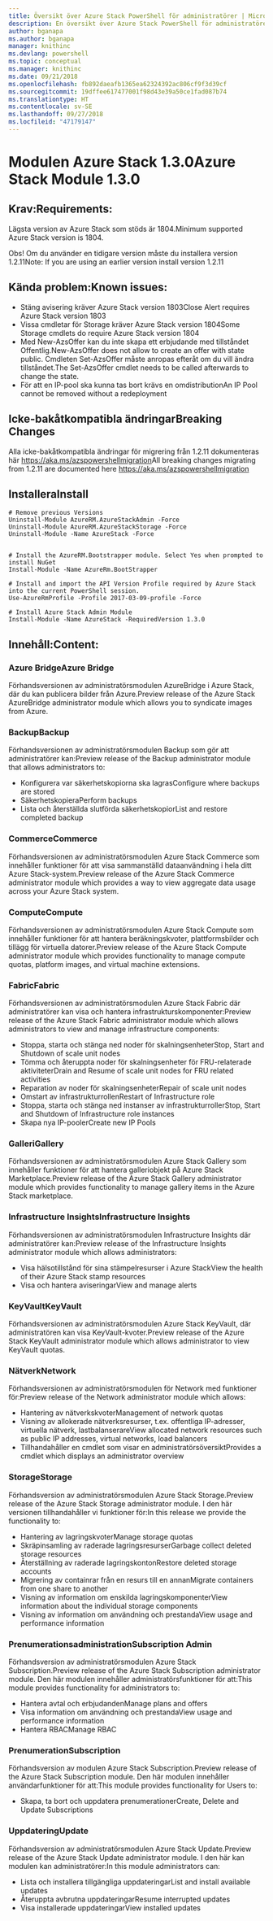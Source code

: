 ```yaml
---
title: Översikt över Azure Stack PowerShell för administratörer | Microsoft Docs
description: En översikt över Azure Stack PowerShell för administratörer med anvisningar för installation och konfiguration.
author: bganapa
ms.author: bganapa
manager: knithinc
ms.devlang: powershell
ms.topic: conceptual
ms.manager: knithinc
ms.date: 09/21/2018
ms.openlocfilehash: fb892daeafb1365ea62324392ac806cf9f3d39cf
ms.sourcegitcommit: 19dffee617477001f98d43e39a50ce1fad087b74
ms.translationtype: HT
ms.contentlocale: sv-SE
ms.lasthandoff: 09/27/2018
ms.locfileid: "47179147"
---
```

# <a name="azure-stack-module-130"></a><span data-ttu-id="02ae7-103">Modulen Azure Stack 1.3.0</span><span class="sxs-lookup"><span data-stu-id="02ae7-103">Azure Stack Module 1.3.0</span></span>

## <a name="requirements"></a><span data-ttu-id="02ae7-104">Krav:</span><span class="sxs-lookup"><span data-stu-id="02ae7-104">Requirements:</span></span>
<span data-ttu-id="02ae7-105">Lägsta version av Azure Stack som stöds är 1804.</span><span class="sxs-lookup"><span data-stu-id="02ae7-105">Minimum supported Azure Stack version is 1804.</span></span>

<span data-ttu-id="02ae7-106">Obs! Om du använder en tidigare version måste du installera version 1.2.11</span><span class="sxs-lookup"><span data-stu-id="02ae7-106">Note: If you are using an earlier version install version 1.2.11</span></span>

## <a name="known-issues"></a><span data-ttu-id="02ae7-107">Kända problem:</span><span class="sxs-lookup"><span data-stu-id="02ae7-107">Known issues:</span></span>

- <span data-ttu-id="02ae7-108">Stäng avisering kräver Azure Stack version 1803</span><span class="sxs-lookup"><span data-stu-id="02ae7-108">Close Alert requires Azure Stack version 1803</span></span>
- <span data-ttu-id="02ae7-109">Vissa cmdletar för Storage kräver Azure Stack version 1804</span><span class="sxs-lookup"><span data-stu-id="02ae7-109">Some Storage cmdlets do require Azure Stack version 1804</span></span>
- <span data-ttu-id="02ae7-110">Med New-AzsOffer kan du inte skapa ett erbjudande med tillståndet Offentlig.</span><span class="sxs-lookup"><span data-stu-id="02ae7-110">New-AzsOffer does not allow to create an offer with state public.</span></span> <span data-ttu-id="02ae7-111">Cmdleten Set-AzsOffer måste anropas efteråt om du vill ändra tillståndet.</span><span class="sxs-lookup"><span data-stu-id="02ae7-111">The Set-AzsOffer cmdlet needs to be called afterwards to change the state.</span></span>
- <span data-ttu-id="02ae7-112">För att en IP-pool ska kunna tas bort krävs en omdistribution</span><span class="sxs-lookup"><span data-stu-id="02ae7-112">An IP Pool cannot be removed without a redeployment</span></span>

## <a name="breaking-changes"></a><span data-ttu-id="02ae7-113">Icke-bakåtkompatibla ändringar</span><span class="sxs-lookup"><span data-stu-id="02ae7-113">Breaking Changes</span></span>
<span data-ttu-id="02ae7-114">Alla icke-bakåtkompatibla ändringar för migrering från 1.2.11 dokumenteras här https://aka.ms/azspowershellmigration</span><span class="sxs-lookup"><span data-stu-id="02ae7-114">All breaking changes migrating from 1.2.11 are documented here https://aka.ms/azspowershellmigration</span></span>

## <a name="install"></a><span data-ttu-id="02ae7-115">Installera</span><span class="sxs-lookup"><span data-stu-id="02ae7-115">Install</span></span>
```
# Remove previous Versions
Uninstall-Module AzureRM.AzureStackAdmin -Force
Uninstall-Module AzureRM.AzureStackStorage -Force
Uninstall-Module -Name AzureStack -Force 


# Install the AzureRM.Bootstrapper module. Select Yes when prompted to install NuGet
Install-Module -Name AzureRm.BootStrapper

# Install and import the API Version Profile required by Azure Stack into the current PowerShell session.
Use-AzureRmProfile -Profile 2017-03-09-profile -Force

# Install Azure Stack Admin Module
Install-Module -Name AzureStack -RequiredVersion 1.3.0
```
## <a name="content"></a><span data-ttu-id="02ae7-116">Innehåll:</span><span class="sxs-lookup"><span data-stu-id="02ae7-116">Content:</span></span>
### <a name="azure-bridge"></a><span data-ttu-id="02ae7-117">Azure Bridge</span><span class="sxs-lookup"><span data-stu-id="02ae7-117">Azure Bridge</span></span>
<span data-ttu-id="02ae7-118">Förhandsversionen av administratörsmodulen AzureBridge i Azure Stack, där du kan publicera bilder från Azure.</span><span class="sxs-lookup"><span data-stu-id="02ae7-118">Preview release of the Azure Stack AzureBridge administrator module which allows you to syndicate images from Azure.</span></span>

### <a name="backup"></a><span data-ttu-id="02ae7-119">Backup</span><span class="sxs-lookup"><span data-stu-id="02ae7-119">Backup</span></span>
<span data-ttu-id="02ae7-120">Förhandsversionen av administratörsmodulen Backup som gör att administratörer kan:</span><span class="sxs-lookup"><span data-stu-id="02ae7-120">Preview release of the Backup administrator module that allows administrators to:</span></span>
- <span data-ttu-id="02ae7-121">Konfigurera var säkerhetskopiorna ska lagras</span><span class="sxs-lookup"><span data-stu-id="02ae7-121">Configure where backups are stored</span></span>
- <span data-ttu-id="02ae7-122">Säkerhetskopiera</span><span class="sxs-lookup"><span data-stu-id="02ae7-122">Perform backups</span></span>
- <span data-ttu-id="02ae7-123">Lista och återställda slutförda säkerhetskopior</span><span class="sxs-lookup"><span data-stu-id="02ae7-123">List and restore completed backup</span></span>

### <a name="commerce"></a><span data-ttu-id="02ae7-124">Commerce</span><span class="sxs-lookup"><span data-stu-id="02ae7-124">Commerce</span></span>
<span data-ttu-id="02ae7-125">Förhandsversionen av administratörsmodulen Azure Stack Commerce som innehåller funktioner för att visa sammanställd dataanvändning i hela ditt Azure Stack-system.</span><span class="sxs-lookup"><span data-stu-id="02ae7-125">Preview release of the Azure Stack Commerce administrator module which provides a way to view aggregate data usage across your Azure Stack system.</span></span>

### <a name="compute"></a><span data-ttu-id="02ae7-126">Compute</span><span class="sxs-lookup"><span data-stu-id="02ae7-126">Compute</span></span>
<span data-ttu-id="02ae7-127">Förhandsversionen av administratörsmodulen Azure Stack Compute som innehåller funktioner för att hantera beräkningskvoter, plattformsbilder och tillägg för virtuella datorer.</span><span class="sxs-lookup"><span data-stu-id="02ae7-127">Preview release of the Azure Stack Compute administrator module which provides functionality to manage compute quotas, platform images, and virtual machine extensions.</span></span>

### <a name="fabric"></a><span data-ttu-id="02ae7-128">Fabric</span><span class="sxs-lookup"><span data-stu-id="02ae7-128">Fabric</span></span>
<span data-ttu-id="02ae7-129">Förhandsversionen av administratörsmodulen Azure Stack Fabric där administratörer kan visa och hantera infrastrukturskomponenter:</span><span class="sxs-lookup"><span data-stu-id="02ae7-129">Preview release of the Azure Stack Fabric administrator module which allows administrators to view and manage infrastructure components:</span></span>
- <span data-ttu-id="02ae7-130">Stoppa, starta och stänga ned noder för skalningsenheter</span><span class="sxs-lookup"><span data-stu-id="02ae7-130">Stop, Start and Shutdown of scale unit nodes</span></span>
- <span data-ttu-id="02ae7-131">Tömma och återuppta noder för skalningsenheter för FRU-relaterade aktiviteter</span><span class="sxs-lookup"><span data-stu-id="02ae7-131">Drain and Resume of scale unit nodes for FRU related activities</span></span>
- <span data-ttu-id="02ae7-132">Reparation av noder för skalningsenheter</span><span class="sxs-lookup"><span data-stu-id="02ae7-132">Repair of scale unit nodes</span></span>
- <span data-ttu-id="02ae7-133">Omstart av infrastrukturrollen</span><span class="sxs-lookup"><span data-stu-id="02ae7-133">Restart of Infrastructure role</span></span>
- <span data-ttu-id="02ae7-134">Stoppa, starta och stänga ned instanser av infrastrukturroller</span><span class="sxs-lookup"><span data-stu-id="02ae7-134">Stop, Start and Shutdown of Infrastructure role instances</span></span>
- <span data-ttu-id="02ae7-135">Skapa nya IP-pooler</span><span class="sxs-lookup"><span data-stu-id="02ae7-135">Create new IP Pools</span></span>


### <a name="gallery"></a><span data-ttu-id="02ae7-136">Galleri</span><span class="sxs-lookup"><span data-stu-id="02ae7-136">Gallery</span></span>
<span data-ttu-id="02ae7-137">Förhandsversionen av administratörsmodulen Azure Stack Gallery som innehåller funktioner för att hantera galleriobjekt på Azure Stack Marketplace.</span><span class="sxs-lookup"><span data-stu-id="02ae7-137">Preview release of the Azure Stack Gallery administrator module which provides functionality to manage gallery items in the Azure Stack marketplace.</span></span>

### <a name="infrastructure-insights"></a><span data-ttu-id="02ae7-138">Infrastructure Insights</span><span class="sxs-lookup"><span data-stu-id="02ae7-138">Infrastructure Insights</span></span>
<span data-ttu-id="02ae7-139">Förhandsversionen av administratörsmodulen Infrastructure Insights där administratörer kan:</span><span class="sxs-lookup"><span data-stu-id="02ae7-139">Preview release of the Infrastructure Insights administrator module which allows administrators:</span></span>
- <span data-ttu-id="02ae7-140">Visa hälsotillstånd för sina stämpelresurser i Azure Stack</span><span class="sxs-lookup"><span data-stu-id="02ae7-140">View the health of their Azure Stack stamp resources</span></span>
- <span data-ttu-id="02ae7-141">Visa och hantera aviseringar</span><span class="sxs-lookup"><span data-stu-id="02ae7-141">View and manage alerts</span></span>

### <a name="keyvault"></a><span data-ttu-id="02ae7-142">KeyVault</span><span class="sxs-lookup"><span data-stu-id="02ae7-142">KeyVault</span></span>
<span data-ttu-id="02ae7-143">Förhandsversionen av administratörsmodulen Azure Stack KeyVault, där administratören kan visa KeyVault-kvoter.</span><span class="sxs-lookup"><span data-stu-id="02ae7-143">Preview release of the Azure Stack KeyVault administrator module which allows administrator to view KeyVault quotas.</span></span>

### <a name="network"></a><span data-ttu-id="02ae7-144">Nätverk</span><span class="sxs-lookup"><span data-stu-id="02ae7-144">Network</span></span>
<span data-ttu-id="02ae7-145">Förhandsversionen av administratörsmodulen för Network med funktioner för:</span><span class="sxs-lookup"><span data-stu-id="02ae7-145">Preview release of the Network administrator module which allows:</span></span>
- <span data-ttu-id="02ae7-146">Hantering av nätverkskvoter</span><span class="sxs-lookup"><span data-stu-id="02ae7-146">Management of network quotas</span></span>
- <span data-ttu-id="02ae7-147">Visning av allokerade nätverksresurser, t.ex. offentliga IP-adresser, virtuella nätverk, lastbalanserare</span><span class="sxs-lookup"><span data-stu-id="02ae7-147">View allocated network resources such as public IP addresses, virtual networks, load balancers</span></span>
- <span data-ttu-id="02ae7-148">Tillhandahåller en cmdlet som visar en administratörsöversikt</span><span class="sxs-lookup"><span data-stu-id="02ae7-148">Provides a cmdlet which displays an administrator overview</span></span>

### <a name="storage"></a><span data-ttu-id="02ae7-149">Storage</span><span class="sxs-lookup"><span data-stu-id="02ae7-149">Storage</span></span>
<span data-ttu-id="02ae7-150">Förhandsversion av administratörsmodulen Azure Stack Storage.</span><span class="sxs-lookup"><span data-stu-id="02ae7-150">Preview release of the Azure Stack Storage administrator module.</span></span>  <span data-ttu-id="02ae7-151">I den här versionen tillhandahåller vi funktioner för:</span><span class="sxs-lookup"><span data-stu-id="02ae7-151">In this release we provide the functionality to:</span></span>
- <span data-ttu-id="02ae7-152">Hantering av lagringskvoter</span><span class="sxs-lookup"><span data-stu-id="02ae7-152">Manage storage quotas</span></span>
- <span data-ttu-id="02ae7-153">Skräpinsamling av raderade lagringsresurser</span><span class="sxs-lookup"><span data-stu-id="02ae7-153">Garbage collect deleted storage resources</span></span>
- <span data-ttu-id="02ae7-154">Återställning av raderade lagringskonton</span><span class="sxs-lookup"><span data-stu-id="02ae7-154">Restore deleted storage accounts</span></span>
- <span data-ttu-id="02ae7-155">Migrering av containrar från en resurs till en annan</span><span class="sxs-lookup"><span data-stu-id="02ae7-155">Migrate containers from one share to another</span></span>
- <span data-ttu-id="02ae7-156">Visning av information om enskilda lagringskomponenter</span><span class="sxs-lookup"><span data-stu-id="02ae7-156">View information about the individual storage components</span></span>
- <span data-ttu-id="02ae7-157">Visning av information om användning och prestanda</span><span class="sxs-lookup"><span data-stu-id="02ae7-157">View usage and performance information</span></span>

### <a name="subscription-admin"></a><span data-ttu-id="02ae7-158">Prenumerationsadministration</span><span class="sxs-lookup"><span data-stu-id="02ae7-158">Subscription Admin</span></span>
<span data-ttu-id="02ae7-159">Förhandsversion av administratörsmodulen Azure Stack Subscription.</span><span class="sxs-lookup"><span data-stu-id="02ae7-159">Preview release of the Azure Stack Subscription administrator module.</span></span>  <span data-ttu-id="02ae7-160">Den här modulen innehåller administratörsfunktioner för att:</span><span class="sxs-lookup"><span data-stu-id="02ae7-160">This module provides functionality for administrators to:</span></span>
- <span data-ttu-id="02ae7-161">Hantera avtal och erbjudanden</span><span class="sxs-lookup"><span data-stu-id="02ae7-161">Manage plans and offers</span></span>
- <span data-ttu-id="02ae7-162">Visa information om användning och prestanda</span><span class="sxs-lookup"><span data-stu-id="02ae7-162">View usage and performance information</span></span>
- <span data-ttu-id="02ae7-163">Hantera RBAC</span><span class="sxs-lookup"><span data-stu-id="02ae7-163">Manage RBAC</span></span>

### <a name="subscription"></a><span data-ttu-id="02ae7-164">Prenumeration</span><span class="sxs-lookup"><span data-stu-id="02ae7-164">Subscription</span></span>
<span data-ttu-id="02ae7-165">Förhandsversion av modulen Azure Stack Subscription.</span><span class="sxs-lookup"><span data-stu-id="02ae7-165">Preview release of the Azure Stack Subscription module.</span></span>  <span data-ttu-id="02ae7-166">Den här modulen innehåller användarfunktioner för att:</span><span class="sxs-lookup"><span data-stu-id="02ae7-166">This module provides functionality for Users to:</span></span>
- <span data-ttu-id="02ae7-167">Skapa, ta bort och uppdatera prenumerationer</span><span class="sxs-lookup"><span data-stu-id="02ae7-167">Create, Delete and Update Subscriptions</span></span>

### <a name="update"></a><span data-ttu-id="02ae7-168">Uppdatering</span><span class="sxs-lookup"><span data-stu-id="02ae7-168">Update</span></span>
<span data-ttu-id="02ae7-169">Förhandsversion av administratörsmodulen Azure Stack Update.</span><span class="sxs-lookup"><span data-stu-id="02ae7-169">Preview release of the Azure Stack Update administrator module.</span></span>  <span data-ttu-id="02ae7-170">I den här kan modulen kan administratörer:</span><span class="sxs-lookup"><span data-stu-id="02ae7-170">In this module administrators can:</span></span>
- <span data-ttu-id="02ae7-171">Lista och installera tillgängliga uppdateringar</span><span class="sxs-lookup"><span data-stu-id="02ae7-171">List and install available updates</span></span>
- <span data-ttu-id="02ae7-172">Återuppta avbrutna uppdateringar</span><span class="sxs-lookup"><span data-stu-id="02ae7-172">Resume interrupted updates</span></span>
- <span data-ttu-id="02ae7-173">Visa installerade uppdateringar</span><span class="sxs-lookup"><span data-stu-id="02ae7-173">View installed updates</span></span>
